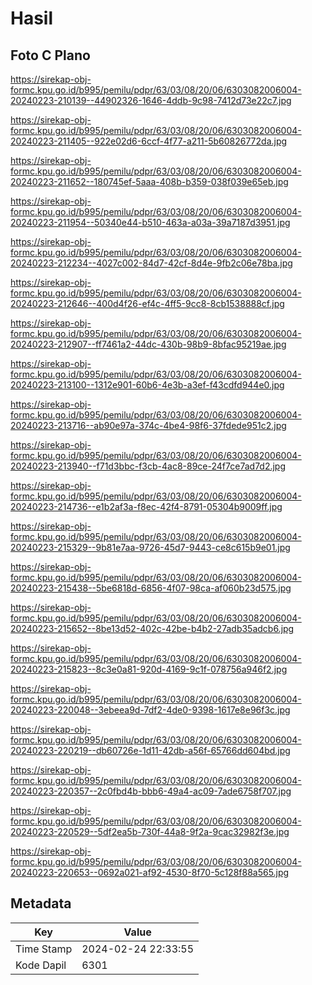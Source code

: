 # Hasil

## Foto C Plano

https://sirekap-obj-formc.kpu.go.id/b995/pemilu/pdpr/63/03/08/20/06/6303082006004-20240223-210139--44902326-1646-4ddb-9c98-7412d73e22c7.jpg

https://sirekap-obj-formc.kpu.go.id/b995/pemilu/pdpr/63/03/08/20/06/6303082006004-20240223-211405--922e02d6-6ccf-4f77-a211-5b60826772da.jpg

https://sirekap-obj-formc.kpu.go.id/b995/pemilu/pdpr/63/03/08/20/06/6303082006004-20240223-211652--180745ef-5aaa-408b-b359-038f039e65eb.jpg

https://sirekap-obj-formc.kpu.go.id/b995/pemilu/pdpr/63/03/08/20/06/6303082006004-20240223-211954--50340e44-b510-463a-a03a-39a7187d3951.jpg

https://sirekap-obj-formc.kpu.go.id/b995/pemilu/pdpr/63/03/08/20/06/6303082006004-20240223-212234--4027c002-84d7-42cf-8d4e-9fb2c06e78ba.jpg

https://sirekap-obj-formc.kpu.go.id/b995/pemilu/pdpr/63/03/08/20/06/6303082006004-20240223-212646--400d4f26-ef4c-4ff5-9cc8-8cb1538888cf.jpg

https://sirekap-obj-formc.kpu.go.id/b995/pemilu/pdpr/63/03/08/20/06/6303082006004-20240223-212907--ff7461a2-44dc-430b-98b9-8bfac95219ae.jpg

https://sirekap-obj-formc.kpu.go.id/b995/pemilu/pdpr/63/03/08/20/06/6303082006004-20240223-213100--1312e901-60b6-4e3b-a3ef-f43cdfd944e0.jpg

https://sirekap-obj-formc.kpu.go.id/b995/pemilu/pdpr/63/03/08/20/06/6303082006004-20240223-213716--ab90e97a-374c-4be4-98f6-37fdede951c2.jpg

https://sirekap-obj-formc.kpu.go.id/b995/pemilu/pdpr/63/03/08/20/06/6303082006004-20240223-213940--f71d3bbc-f3cb-4ac8-89ce-24f7ce7ad7d2.jpg

https://sirekap-obj-formc.kpu.go.id/b995/pemilu/pdpr/63/03/08/20/06/6303082006004-20240223-214736--e1b2af3a-f8ec-42f4-8791-05304b9009ff.jpg

https://sirekap-obj-formc.kpu.go.id/b995/pemilu/pdpr/63/03/08/20/06/6303082006004-20240223-215329--9b81e7aa-9726-45d7-9443-ce8c615b9e01.jpg

https://sirekap-obj-formc.kpu.go.id/b995/pemilu/pdpr/63/03/08/20/06/6303082006004-20240223-215438--5be6818d-6856-4f07-98ca-af060b23d575.jpg

https://sirekap-obj-formc.kpu.go.id/b995/pemilu/pdpr/63/03/08/20/06/6303082006004-20240223-215652--8be13d52-402c-42be-b4b2-27adb35adcb6.jpg

https://sirekap-obj-formc.kpu.go.id/b995/pemilu/pdpr/63/03/08/20/06/6303082006004-20240223-215823--8c3e0a81-920d-4169-9c1f-078756a946f2.jpg

https://sirekap-obj-formc.kpu.go.id/b995/pemilu/pdpr/63/03/08/20/06/6303082006004-20240223-220048--3ebeea9d-7df2-4de0-9398-1617e8e96f3c.jpg

https://sirekap-obj-formc.kpu.go.id/b995/pemilu/pdpr/63/03/08/20/06/6303082006004-20240223-220219--db60726e-1d11-42db-a56f-65766dd604bd.jpg

https://sirekap-obj-formc.kpu.go.id/b995/pemilu/pdpr/63/03/08/20/06/6303082006004-20240223-220357--2c0fbd4b-bbb6-49a4-ac09-7ade6758f707.jpg

https://sirekap-obj-formc.kpu.go.id/b995/pemilu/pdpr/63/03/08/20/06/6303082006004-20240223-220529--5df2ea5b-730f-44a8-9f2a-9cac32982f3e.jpg

https://sirekap-obj-formc.kpu.go.id/b995/pemilu/pdpr/63/03/08/20/06/6303082006004-20240223-220653--0692a021-af92-4530-8f70-5c128f88a565.jpg


## Metadata

| Key        | Value               |
| ---------- | ------------------- |
| Time Stamp | 2024-02-24 22:33:55 |
| Kode Dapil | 6301                |



